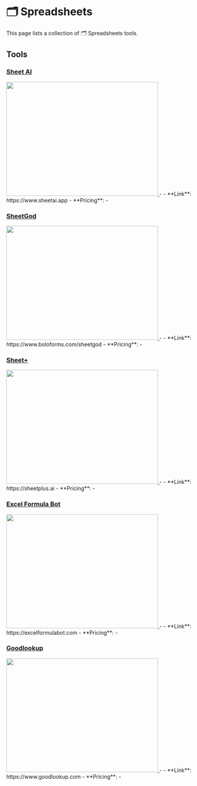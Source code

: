 # 🗂️ Spreadsheets

This page lists a collection of 🗂️ Spreadsheets tools.

## Tools

### [Sheet AI](https://www.sheetai.app)
<a href="https://www.sheetai.app">
   <img src="media/Sheet AI.png" width="400" height="300">
</a>
-    
- **Link**: https://www.sheetai.app
- **Pricing**: -

### [SheetGod](https://www.boloforms.com/sheetgod)
<a href="https://www.boloforms.com/sheetgod">
   <img src="media/SheetGod.png" width="400" height="300">
</a>
-    
- **Link**: https://www.boloforms.com/sheetgod
- **Pricing**: -

### [Sheet+](https://sheetplus.ai)
<a href="https://sheetplus.ai">
   <img src="media/Sheet+.png" width="400" height="300">
</a>
-    
- **Link**: https://sheetplus.ai
- **Pricing**: -

### [Excel Formula Bot](https://excelformulabot.com)
<a href="https://excelformulabot.com">
   <img src="media/Excel Formula Bot.png" width="400" height="300">
</a>
-    
- **Link**: https://excelformulabot.com
- **Pricing**: -

### [Goodlookup](https://www.goodlookup.com)
<a href="https://www.goodlookup.com">
   <img src="media/Goodlookup.png" width="400" height="300">
</a>
-    
- **Link**: https://www.goodlookup.com
- **Pricing**: -

